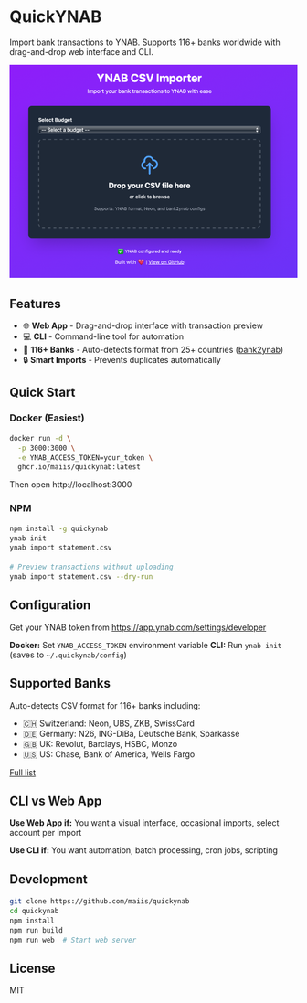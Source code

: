 # QuickYNAB

Import bank transactions to YNAB. Supports 116+ banks worldwide with drag-and-drop web interface and CLI.

![QuickYNAB Web Interface](screenshot.png)

## Features

- 🌐 **Web App** - Drag-and-drop interface with transaction preview
- 💻 **CLI** - Command-line tool for automation
- 🏦 **116+ Banks** - Auto-detects format from 25+ countries ([bank2ynab](https://github.com/bank2ynab/bank2ynab))
- 🔒 **Smart Imports** - Prevents duplicates automatically

## Quick Start

### Docker (Easiest)

```bash
docker run -d \
  -p 3000:3000 \
  -e YNAB_ACCESS_TOKEN=your_token \
  ghcr.io/maiis/quickynab:latest
```

Then open http://localhost:3000

### NPM

```bash
npm install -g quickynab
ynab init
ynab import statement.csv

# Preview transactions without uploading
ynab import statement.csv --dry-run
```

## Configuration

Get your YNAB token from https://app.ynab.com/settings/developer

**Docker:** Set `YNAB_ACCESS_TOKEN` environment variable
**CLI:** Run `ynab init` (saves to `~/.quickynab/config`)

## Supported Banks

Auto-detects CSV format for 116+ banks including:

- 🇨🇭 Switzerland: Neon, UBS, ZKB, SwissCard
- 🇩🇪 Germany: N26, ING-DiBa, Deutsche Bank, Sparkasse
- 🇬🇧 UK: Revolut, Barclays, HSBC, Monzo
- 🇺🇸 US: Chase, Bank of America, Wells Fargo

[Full list](https://github.com/bank2ynab/bank2ynab/blob/master/bank2ynab.conf)

## CLI vs Web App

**Use Web App if:** You want a visual interface, occasional imports, select account per import

**Use CLI if:** You want automation, batch processing, cron jobs, scripting

## Development

```bash
git clone https://github.com/maiis/quickynab
cd quickynab
npm install
npm run build
npm run web  # Start web server
```

## License

MIT
